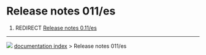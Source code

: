 # Release notes 011/es
1.  REDIRECT [Release notes 0.11/es](Release_notes_0.11/es.md)



---
![](images/Right_arrow.png) [documentation index](../README.md) > Release notes 011/es
